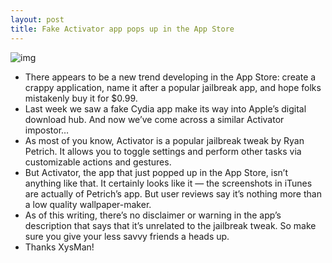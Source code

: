 ```yaml
---
layout: post
title: Fake Activator app pops up in the App Store
---
```

![img](http://media.idownloadblog.com/wp-content/uploads/2012/06/activator-imposter.jpg)
* There appears to be a new trend developing in the App Store: create a crappy application, name it after a popular jailbreak app, and hope folks mistakenly buy it for $0.99.
* Last week we saw a fake Cydia app make its way into Apple’s digital download hub. And now we’ve come across a similar Activator impostor…
* As most of you know, Activator is a popular jailbreak tweak by Ryan Petrich. It allows you to toggle settings and perform other tasks via customizable actions and gestures.
* But Activator, the app that just popped up in the App Store, isn’t anything like that. It certainly looks like it — the screenshots in iTunes are actually of Petrich’s app. But user reviews say it’s nothing more than a low quality wallpaper-maker.
* As of this writing, there’s no disclaimer or warning in the app’s description that says that it’s unrelated to the jailbreak tweak. So make sure you give your less savvy friends a heads up.
* Thanks XysMan!

